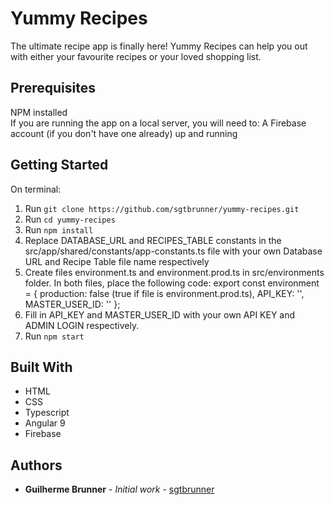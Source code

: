 # Yummy Recipes

The ultimate recipe app is finally here!
Yummy Recipes can help you out with either your favourite recipes or your loved shopping list.

## Prerequisites

NPM installed<br>
If you are running the app on a local server, you will need to:
A Firebase account (if you don't have one already) up and running

## Getting Started

On terminal:
1. Run `git clone https://github.com/sgtbrunner/yummy-recipes.git`
2. Run `cd yummy-recipes`
3. Run `npm install`
4. Replace DATABASE_URL and RECIPES_TABLE constants in the src/app/shared/constants/app-constants.ts file with your own Database URL and Recipe Table file name respectively
5. Create files environment.ts and environment.prod.ts in src/environments folder. In both files, place the following code:
   export const environment = {
      production: false (true if file is environment.prod.ts),
      API_KEY: '',
      MASTER_USER_ID: ''
   };
6. Fill in API_KEY and MASTER_USER_ID with your own API KEY and ADMIN LOGIN respectively.
7. Run `npm start`

## Built With

* HTML
* CSS
* Typescript
* Angular 9
* Firebase

## Authors

* **Guilherme Brunner** - *Initial work* - [sgtbrunner](https://github.com/sgtbrunner)
